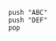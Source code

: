 <pre><code class="hljs"><span class="hljs-built_in">push</span> <span class="hljs-string">"ABC"</span>
<span class="hljs-built_in">push</span> <span class="hljs-string">"DEF"</span>
<span class="hljs-built_in">pop</span>
</code></pre>
